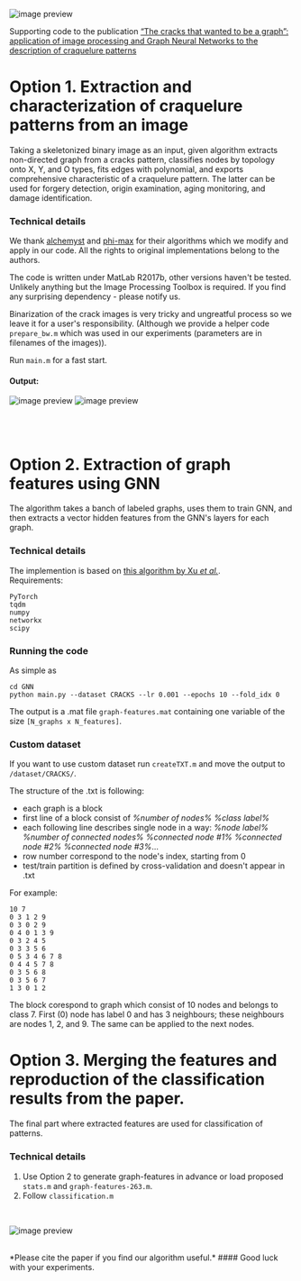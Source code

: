 ![image preview](https://github.com/acecreamu/craquelure-graphs/blob/master/img_preview.jpg)

Supporting code to the publication [“The cracks that wanted to be a graph”: application of image processing and Graph Neural Networks to the description of craquelure patterns](https://arxiv.org)

# Option 1. Extraction and characterization of craquelure patterns from an image

Taking a skeletonized binary image as an input, given algorithm extracts non-directed graph from a cracks pattern, classifies nodes by topology onto X, Y, and O types, fits edges with polynomial, and exports comprehensive characteristic of a craquelure pattern. The latter can be used for forgery detection, origin examination, aging monitoring, and damage identification.

### Technical details

We thank [alchemyst](https://github.com/alchemyst/ternplot) and [phi-max](https://github.com/phi-max/skel2graph3d-matlab) for their algorithms which we modify and apply in our code. All the rights to original implementations belong to the authors.

The code is written under MatLab R2017b, other versions haven't be tested. Unlikely anything but the Image Processing Toolbox is required. If you find any surprising dependency - please notify us.

Binarization of the crack images is very tricky and ungreatful process so we leave it for a user's responsibility. (Although we provide a helper code `prepare_bw.m` which was used in our experiments (parameters are in filenames of the images)).

Run `main.m` for a fast start.
</br>
#### Output:
![image preview](https://github.com/acecreamu/craquelure-graphs/blob/master/img_graph.jpg)
![image preview](https://github.com/acecreamu/craquelure-graphs/blob/master/img_stats.jpg)

</br></br>

# Option 2. Extraction of graph features using GNN

The algorithm takes a banch of labeled graphs, uses them to train GNN, and then extracts a vector hidden features from the GNN's layers for each graph.

### Technical details
The implemention is based on [this algorithm by Xu *et al.*](https://github.com/weihua916/powerful-gnns). </br>
Requirements: 
```
PyTorch
tqdm
numpy
networkx
scipy
```
### Running the code
As simple as
```
cd GNN
python main.py --dataset CRACKS --lr 0.001 --epochs 10 --fold_idx 0
```
The output is a .mat file `graph-features.mat` containing one variable of the size `[N_graphs x N_features]`.
</br>
### Custom dataset
If you want to use custom dataset run `createTXT.m` and move the output to `/dataset/CRACKS/`. </br>

The structure of the .txt is following:
- each graph is a block
- first line of a block consist of *%number of nodes%* *%class label%*
- each following line describes single node in a way: *%node label%* *%number of connected nodes%* *%connected node #1%* *%connected node #2%* *%connected node #3%*...
- row number correspond to the node's index, starting from 0
- test/train partition is defined by cross-validation and doesn't appear in .txt

For example:
```
10 7
0 3 1 2 9
0 3 0 2 9
0 4 0 1 3 9
0 3 2 4 5
0 3 3 5 6
0 5 3 4 6 7 8
0 4 4 5 7 8
0 3 5 6 8
0 3 5 6 7
1 3 0 1 2
```
The block corespond to graph which consist of 10 nodes and belongs to class 7. First (0) node has label 0 and has 3 neighbours; these neighbours are nodes 1, 2, and 9. The same can be applied to the next nodes.
</br>

# Option 3. Merging the features and reproduction of the classification results from the paper.
The final part where extracted features are used for classification of patterns.

### Technical details
1. Use Option 2 to generate graph-features in advance or load proposed `stats.m` and `graph-features-263.m`.
2. Follow `classification.m`

</br>

![image preview](https://github.com/acecreamu/craquelure-graphs/blob/master/img_gnn.jpg)

</br>
*Please cite the paper if you find our algorithm useful.*
#### Good luck with your experiments.
</br>
